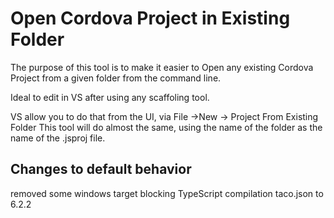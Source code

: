 Open Cordova Project in Existing Folder
=======================================

The purpose of this tool is to make it easier to Open any existing Cordova Project from a given folder from the command line.

Ideal to edit in VS after using any scaffoling tool.

VS allow you to do that from the UI, via File ->New -> Project From Existing Folder
This tool will do almost the same, using the name of the folder as the name of the .jsproj file.

## Changes to default behavior
removed some windows target
blocking TypeScript compilation
taco.json to 6.2.2
